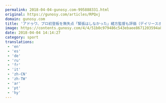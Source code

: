 ```yaml
---
permalink: 2018-04-04-gunosy.com-995888331.html
original: https://gunosy.com/articles/RPQxj
domain: gunosy.com
title: 'アドゥワ、プロ初登板を無失点「緊張はしなかった」緒方監督も評価（デイリースポーツ） - グノシー'
image: https://contents.gunosy.com/4/4/51b0c979486c543ebaee8671203594a8_content.jpg
date: 2018-04-04 14:14:27
category: sport
translations: 
 - 'en'
 - 'es'
 - 'de'
 - 'ru'
 - 'fr'
 - 'it'
 - 'zh-CN'
 - 'zh-TW'
 - 'ar'
 - 'pt'
 - 'hy'
---
```


